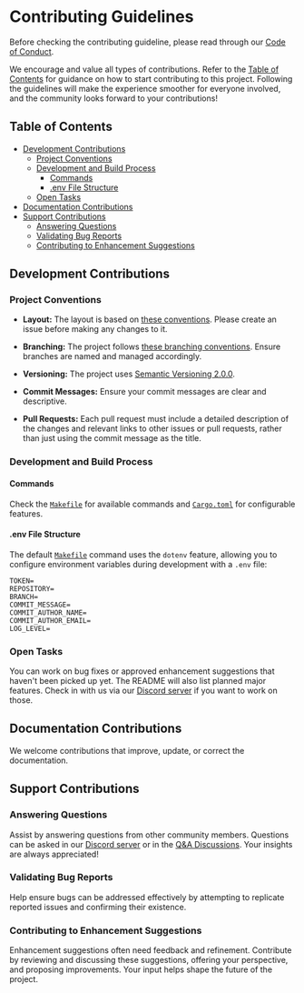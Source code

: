 # Contributing Guidelines <!-- omit in toc -->

Before checking the contributing guideline, please read through our [Code of Conduct](https://github.com/paperback-community/registry-manager?tab=coc-ov-file#readme).

We encourage and value all types of contributions. Refer to the [Table of Contents](#table-of-contents) for guidance on how to start contributing to this project. Following the guidelines will make the experience smoother for everyone involved, and the community looks forward to your contributions!

## Table of Contents <!-- omit in toc -->

-   [Development Contributions](#development-contributions)
    -   [Project Conventions](#project-conventions)
    -   [Development and Build Process](#development-and-build-process)
        -   [Commands](#commands)
        -   [.env File Structure](#env-file-structure)
    -   [Open Tasks](#open-tasks)
-   [Documentation Contributions](#documentation-contributions)
-   [Support Contributions](#support-contributions)
    -   [Answering Questions](#answering-questions)
    -   [Validating Bug Reports](#validating-bug-reports)
    -   [Contributing to Enhancement Suggestions](#contributing-to-enhancement-suggestions)

## Development Contributions

### Project Conventions

-   **Layout:** The layout is based on [these conventions](https://doc.rust-lang.org/cargo/guide/project-layout.html). Please create an issue before making any changes to it.

-   **Branching:** The project follows [these branching conventions](https://stackoverflow.com/a/6065944). Ensure branches are named and managed accordingly.

-   **Versioning:** The project uses [Semantic Versioning 2.0.0](https://semver.org/spec/v2.0.0.html).

-   **Commit Messages:** Ensure your commit messages are clear and descriptive.

-   **Pull Requests:** Each pull request must include a detailed description of the changes and relevant links to other issues or pull requests, rather than just using the commit message as the title.

### Development and Build Process

#### Commands

Check the [`Makefile`](MakeFile) for available commands and [`Cargo.toml`](Cargo.toml) for configurable features.

#### .env File Structure

The default [`Makefile`](Makefile) command uses the `dotenv` feature, allowing you to configure environment variables during development with a `.env` file:

```env
TOKEN=
REPOSITORY=
BRANCH=
COMMIT_MESSAGE=
COMMIT_AUTHOR_NAME=
COMMIT_AUTHOR_EMAIL=
LOG_LEVEL=
```

### Open Tasks

You can work on bug fixes or approved enhancement suggestions that haven't been picked up yet. The README will also list planned major features. Check in with us via our [Discord server](https://discord.gg/paperback-community) if you want to work on those.

## Documentation Contributions

We welcome contributions that improve, update, or correct the documentation.

## Support Contributions

### Answering Questions

Assist by answering questions from other community members. Questions can be asked in our [Discord server](https://discord.gg/paperback-community) or in the [Q&A Discussions](https://github.com/paperback-community/registry-manager/discussions/categories/q-a). Your insights are always appreciated!

### Validating Bug Reports

Help ensure bugs can be addressed effectively by attempting to replicate reported issues and confirming their existence.

### Contributing to Enhancement Suggestions

Enhancement suggestions often need feedback and refinement. Contribute by reviewing and discussing these suggestions, offering your perspective, and proposing improvements. Your input helps shape the future of the project.

